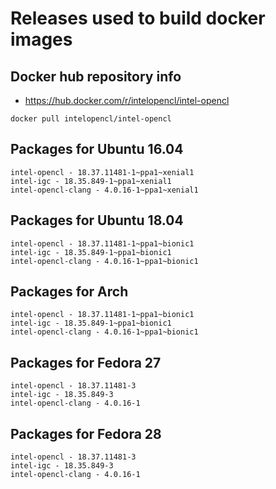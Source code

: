 # Releases used to build docker images

## Docker hub repository info

* https://hub.docker.com/r/intelopencl/intel-opencl

```
docker pull intelopencl/intel-opencl
```

## Packages for Ubuntu 16.04

```
intel-opencl - 18.37.11481-1~ppa1~xenial1
intel-igc - 18.35.849-1~ppa1~xenial1
intel-opencl-clang - 4.0.16-1~ppa1~xenial1
```

## Packages for Ubuntu 18.04

```
intel-opencl - 18.37.11481-1~ppa1~bionic1
intel-igc - 18.35.849-1~ppa1~bionic1
intel-opencl-clang - 4.0.16-1~ppa1~bionic1
```

## Packages for Arch

```
intel-opencl - 18.37.11481-1~ppa1~bionic1
intel-igc - 18.35.849-1~ppa1~bionic1
intel-opencl-clang - 4.0.16-1~ppa1~bionic1
```

## Packages for Fedora 27

```
intel-opencl - 18.37.11481-3
intel-igc - 18.35.849-3
intel-opencl-clang - 4.0.16-1
```

## Packages for Fedora 28

```
intel-opencl - 18.37.11481-3
intel-igc - 18.35.849-3
intel-opencl-clang - 4.0.16-1
```

